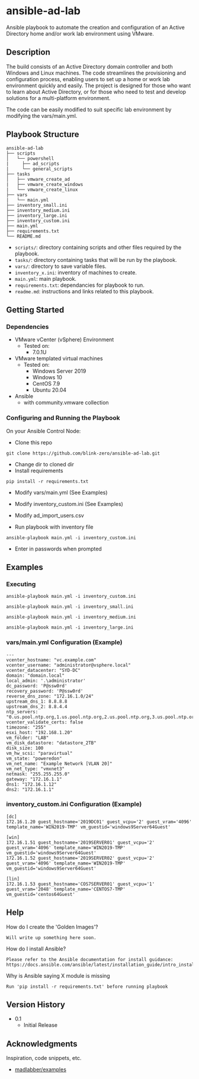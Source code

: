 # ansible-ad-lab

Ansible playbook to automate the creation and configuration of an Active Directory home and/or work lab environment using VMware. 

## Description

The build consists of an Active Directory domain controller and both Windows and Linux machines. The code streamlines the provisioning and configuration process, enabling users to set up a home or work lab environment quickly and easily. The project is designed for those who want to learn about Active Directory, or for those who need to test and develop solutions for a multi-platform environment. 

The code can be easily modified to suit specific lab environment by modifying the vars/main.yml.

## Playbook Structure

```
ansible-ad-lab
├── scripts
│   └── powershell
|     ├── ad_scripts
|     └── general_scripts
├── tasks
│   ├── vmware_create_ad
|   ├── vmware_create_windows
|   └── vmware_create_linux
├── vars
|   └── main.yml
├── inventory_small.ini
├── inventory_medium.ini
├── inventory_large.ini
├── inventory_custom.ini
├── main.yml
├── requirements.txt
└── README.md
```
- `scripts/`: directory containing scripts and other files required by the playbook.
- `tasks/`: directory containing tasks that will be run by the playbook.
- `vars/`: directory to save variable files.
- `inventory_x.ini`: inventory of machines to create.
- `main.yml`: main playbook.
- `requirements.txt`: dependancies for playbook to run.
- `readme.md`: instructions and links related to this playbook.

## Getting Started

### Dependencies

* VMware vCenter (vSphere) Environment
    * Tested on:
        * 7.0.1U
* VMware templated virtual machines
    * Tested on:
        * Windows Server 2019
        * Windows 10
        * CentOS 7.9
        * Ubuntu 20.04
* Ansible
    * with community.vmware collection

### Configuring and Running the Playbook

On your Ansible Control Node:

* Clone this repo
```
git clone https://github.com/blink-zero/ansible-ad-lab.git
```
* Change dir to cloned dir
* Install requirements
```
pip install -r requirements.txt
```
* Modify vars/main.yml (See Examples)

* Modify inventory_custom.ini (See Examples)

* Modify ad_import_users.csv

* Run playbook with inventory file
```
ansible-playbook main.yml -i inventory_custom.ini
```
* Enter in passwords when prompted


## Examples

### Executing

```
ansible-playbook main.yml -i inventory_custom.ini
```
```
ansible-playbook main.yml -i inventory_small.ini
```
```
ansible-playbook main.yml -i inventory_medium.ini
```
```
ansible-playbook main.yml -i inventory_large.ini
```

### vars/main.yml Configuration (Example)

```
---
vcenter_hostname: "vc.example.com"
vcenter_username: "administrator@vsphere.local"
vcenter_datacenter: "SYD-DC"
domain: "domain.local"
local_admin: '.\administrator'
dc_password: 'P@ssw0rd'
recovery_password: 'P@ssw0rd'
reverse_dns_zone: "172.16.1.0/24"
upstream_dns_1: 8.8.8.8
upstream_dns_2: 8.8.4.4
ntp_servers: "0.us.pool.ntp.org,1.us.pool.ntp.org,2.us.pool.ntp.org,3.us.pool.ntp.org"
vcenter_validate_certs: false
timezone: "255"
esxi_host: "192.168.1.20"
vm_folder: "LAB"
vm_disk_datastore: "datastore_2TB"
disk_size: 100
vm_hw_scsi: "paravirtual"
vm_state: "poweredon"
vm_net_name: "Example Network [VLAN 20]"
vm_net_type: "vmxnet3"
netmask: "255.255.255.0"
gateway: "172.16.1.1"
dns1: "172.16.1.12"
dns2: "172.16.1.1"
```

### inventory_custom.ini Configuration (Example)

```
[dc]
172.16.1.20 guest_hostname='2019DC01' guest_vcpu='2' guest_vram='4096' template_name='WIN2019-TMP' vm_guestid='windows9Server64Guest'

[win]
172.16.1.51 guest_hostname='2019SERVER01' guest_vcpu='2' guest_vram='4096' template_name='WIN2019-TMP' vm_guestid='windows9Server64Guest'
172.16.1.52 guest_hostname='2019SERVER02' guest_vcpu='2' guest_vram='4096' template_name='WIN2019-TMP' vm_guestid='windows9Server64Guest'

[lin]
172.16.1.53 guest_hostname='COS7SERVER01' guest_vcpu='1' guest_vram='2048' template_name='CENTOS7-TMP' vm_guestid='centos64Guest'
```

## Help

How do I create the 'Golden Images'?
```
Will write up something here soon.
```
How do I install Ansible?
```
Please refer to the Ansible documentation for install guidance: https://docs.ansible.com/ansible/latest/installation_guide/intro_installation.html
```
Why is Ansible saying X module is missing
```
Run 'pip install -r requirements.txt' before running playbook
```

## Version History

* 0.1
    * Initial Release

## Acknowledgments

Inspiration, code snippets, etc.
* [madlabber/examples](https://github.com/madlabber/examples)
